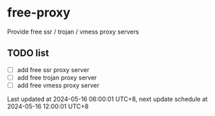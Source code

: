 
# free-proxy
Provide free ssr / trojan / vmess proxy servers


## TODO list
- [ ] add free ssr proxy server
- [ ] add free trojan proxy server
- [ ] add free vmess proxy server

Last updated at 2024-05-16 06:00:01 UTC+8, next update schedule at 2024-05-16 12:00:01 UTC+8

